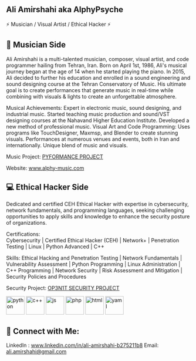 ## Ali Amirshahi aka AlphyPsyche

⚡ Musician / Visual Artist / Ethical Hacker ⚡


## 🎵 Musician Side 
Ali Amirshahi is a multi-talented musician, composer, visual artist, and code programmer hailing from Tehran, Iran. Born on April 1st, 1986, Ali's musical journey began at the age of 14 when he started playing the piano. In 2015, Ali decided to further his education and enrolled in a sound engineering and sound designing course at the Tehran Conservatory of Music. His ultimate goal is to create performances that generate music in real-time while combining with visuals & lights to create an unforgettable atmosphere.

Musical Achievements:
Expert in electronic music, sound designing, and industrial music.
Started teaching music production and sound/VST designing courses at the Nahavand Higher Education Institute.
Developed a new method of professional music.
Visual Art and Code Programming:
Uses programs like TouchDesigner, Maxmsp, and Blender to create stunning visuals.
Performances at numerous venues and events, both in Iran and internationally.
Unique blend of music and visuals.

Music Project: 
[PYFORMANCE PROJECT](https://github.com/Pyformance)

Website: www.alphy-music.com


## 💻 Ethical Hacker Side 
Dedicated and certified CEH Ethical Hacker with expertise in cybersecurity, network fundamentals, and programming languages, seeking challenging opportunities to apply skills and knowledge to enhance the security posture of organizations.

Certifications:  
Cybersecurity | Certified Ethical Hacker (CEH) | Network+ | Penetration Testing | Linux | Python Advanced | C++

Skills:
Ethical Hacking and Penetration Testing | Network Fundamentals | Vulnerability Assessment | Python Programming | Linux Administration | C++ Programming | Network Security | Risk Assessment and Mitigation | Security Policies and Procedures

Security Project: 
[OP3N1T SECURITY PROJECT](https://github.com/OP3N1T-SECURITY)


<img scr="https://i.ibb.co/PGF5sVQ/Python-logo-notext-svg.png" title="python" width="50" height="50" /> <img scr="https://i.ibb.co/19tQjLH/C-logo.png" title="c++" width="50" height="50" /> <img scr="https://i.ibb.co/Vgjwkr6/js.png" title="js" width="50" height="50" /> <img scr="https://i.ibb.co/KsNn24X/PHP-logo-svg.png" title="php" width="50" height="50" /> <img scr="https://i.ibb.co/PYPs23H/html5.png" title="html" width="50" height="50" /> <img scr="https://i.ibb.co/w4CM3qz/yaml.png" title="yaml" width="50" height="50" />

## 🔗 Connect with Me:
LinkedIn : www.linkedin.com/in/ali-amirshahi-b275211b8
Email: ali.amirshahi@gmail.com

